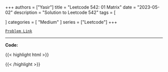 
+++
authors = ["Yasir"]
title = "Leetcode 542: 01 Matrix"
date = "2023-05-02"
description = "Solution to Leetcode 542"
tags = [
    
]
categories = [
    "Medium"
]
series = ["Leetcode"]
+++



[`Problem Link`](https://leetcode.com/problems/01-matrix/description/)

---

**Code:**

{{< highlight html >}}

{{< /highlight >}}

